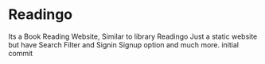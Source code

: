 # Readingo
Its a   Book Reading Website, Similar to library Readingo
Just a static website but have Search Filter and Signin Signup option and much more.
initial commit
